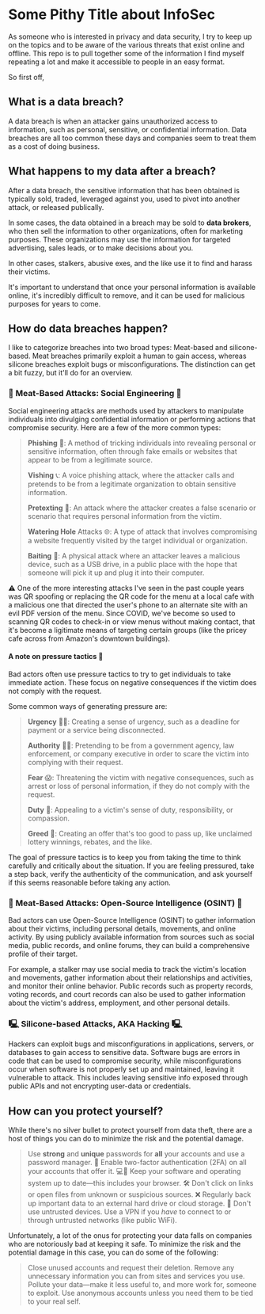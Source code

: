 # Some Pithy Title about InfoSec

As someone who is interested in privacy and data security, I try to keep up on the topics and to be aware of the various threats that exist online and offline. This repo is to pull together some of the information I find myself repeating a lot and make it accessible to people in an easy format.

So first off,


## What is a data breach?

A data breach is when an attacker gains unauthorized access to information, such as personal, sensitive, or confidential information. Data breaches are all too common these days and companies seem to treat them as a cost of doing business.

## What happens to my data after a breach?

After a data breach, the sensitive information that has been obtained is typically sold, traded, leveraged against you, used to pivot into another attack, or released publically.

In some cases, the data obtained in a breach may be sold to **data brokers**, who then sell the information to other organizations, often for marketing purposes. These organizations may use the information for targeted advertising, sales leads, or to make decisions about you.

In other cases, stalkers, abusive exes, and the like use it to find and harass their victims.

It's important to understand that once your personal information is available online, it's incredibly difficult to remove, and it can be used for malicious purposes for years to come.


## How do data breaches happen?

I like to categorize breaches into two broad types: Meat-based and silicone-based. Meat breaches primarily exploit a human to gain access, whereas silicone breaches exploit bugs or misconfigurations. The distinction can get a bit fuzzy, but it'll do for an overview.


### 🍖 Meat-Based Attacks: Social Engineering 🍖

Social engineering attacks are methods used by attackers to manipulate individuals into divulging confidential information or performing actions that compromise security. Here are a few of the more common types:

 > **Phishing** 🎣: A method of tricking individuals into revealing personal or sensitive information, often through fake emails or websites that appear to be from a legitimate source.
>
> **Vishing** 📞: A voice phishing attack, where the attacker calls and pretends to be from a legitimate organization to obtain sensitive information.
>
> **Pretexting** 💬: An attack where the attacker creates a false scenario or scenario that requires personal information from the victim.
>
> **Watering Hole** Attacks 🌐: A type of attack that involves compromising a website frequently visited by the target individual or organization.
>
> **Baiting** 💾: A physical attack where an attacker leaves a malicious device, such as a USB drive, in a public place with the hope that someone will pick it up and plug it into their computer.

⚠ One of the more interesting attacks I've seen in the past couple years was QR spoofing or replacing the QR code for the menu at a local cafe with a malicious one that directed the user's phone to an alternate site with an evil PDF version of the menu. Since COVID, we've become so used to scanning QR codes to check-in or view menus without making contact, that it's become a ligitimate means of targeting certain groups (like the pricey cafe across from Amazon's downtown buildings).


#### A note on pressure tactics 💬

Bad actors often use pressure tactics to try to get individuals to take immediate action. These focus on negative consequences if the victim does not comply with the request.

Some common ways of generating pressure are:

> **Urgency** 🏃‍♀️: Creating a sense of urgency, such as a deadline for payment or a service being disconnected.
>
> **Authority** 💂‍♂️: Pretending to be from a government agency, law enforcement, or company executive in order to scare the victim into complying with their request.
>
> **Fear** 😱: Threatening the victim with negative consequences, such as arrest or loss of personal information, if they do not comply with the request.
>
> **Duty** 🙇: Appealing to a victim's sense of duty, responsibility, or compassion.
> 
> **Greed** 💸: Creating an offer that's too good to pass up, like unclaimed lottery winnings, rebates, and the like.
 
The goal of pressure tactics is to keep you from taking the time to think carefully and critically about the situation. If you are feeling pressured, take a step back, verify the authenticity of the communication, and ask yourself if this seems reasonable before taking any action.

### 🍖 Meat-Based Attacks: Open-Source Intelligence (OSINT) 🍖

Bad actors can use Open-Source Intelligence (OSINT) to gather information about their victims, including personal details, movements, and online activity. By using publicly available information from sources such as social media, public records, and online forums, they can build a comprehensive profile of their target.

For example, a stalker may use social media to track the victim's location and movements, gather information about their relationships and activities, and monitor their online behavior. Public records such as property records, voting records, and court records can also be used to gather information about the victim's address, employment, and other personal details.


### 🖳 Silicone-based Attacks, AKA Hacking 🖳

Hackers can exploit bugs and misconfigurations in applications, servers, or databases to gain access to sensitive data. Software bugs are errors in code that can be used to compromise security, while misconfigurations occur when software is not properly set up and maintained, leaving it vulnerable to attack. This includes leaving sensitive info exposed through public APIs and not encrypting user-data or credentials.


## How can you protect yourself?

While there's no silver bullet to protect yourself from data theft, there are a host of things you can do to minimize the risk and the potential damage.

> Use **strong** and **unique** passwords for **all** your accounts and use a password manager. 🔑
> Enable two-factor authentication (2FA) on all your accounts that offer it. 💻📱
> Keep your software and operating system up to date—this includes your browser. 🛠️
> Don't click on links or open files from unknown or suspicious sources. ❌
> Regularly back up important data to an external hard drive or cloud storage. 💾
> Don't use untrusted devices.
> Use a VPN if you *have* to connect to or through untrusted networks (like public WiFi).

Unfortunately, a lot of the onus for protecting your data falls on companies who are notoriously bad at keeping it safe. To minimize the risk and the potential damage in this case, you can do some of the following:

> Close unused accounts and request their deletion.
> Remove any unnecessary information you can from sites and services you use.
> Pollute your data—make it less useful to, and more work for, someone to exploit.
> Use anonymous accounts unless you need them to be tied to your real self.

